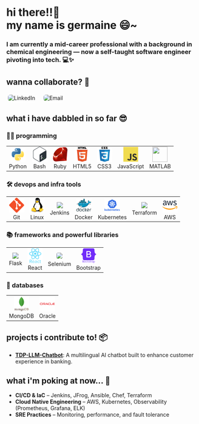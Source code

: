 <h1 align="left">hi there!!👋<br>my name is germaine 😄~</h1>
<h3 align="left">I am currently a mid-career professional with a background in chemical engineering — now a self-taught software engineer pivoting into tech. 💻✨</h3>

<h2>wanna collaborate? 📧 </h2>
<p align="left">
  <a href="https://www.linkedin.com/in/germaineluah" target="_blank" style="text-decoration: none;">
    <span style="display: inline-block; padding: 3px; border: 1px solid white; border-radius: 8px;">
      <img src="https://img.shields.io/badge/LinkedIn-Connect-blue?style=flat&logo=linkedin&logoColor=white&color=0A66C2&labelColor=0A66C2"
           alt="LinkedIn"
           style="border-radius: 6px;" />
    </span>
  </a>
  
  <a href="mailto:germainelry@gmail.com" target="_blank" style="text-decoration: none; margin-left: 10px;">
    <span style="display: inline-block; padding: 3px; border: 1px solid white; border-radius: 8px;">
      <img src="https://img.shields.io/badge/Email-Contact-red?style=flat&logo=gmail&logoColor=white&color=D14836&labelColor=D14836"
           alt="Email"
           style="border-radius: 6px;" />
    </span>
  </a>
</p>

<h2>what i have dabbled in so far 😎</h2>

<h3>👩‍💻 programming</h3>
<table>
  <tr>
    <td align="center"><img src="https://raw.githubusercontent.com/devicons/devicon/master/icons/python/python-original.svg" width="40"/><br/>Python</td>
    <td align="center"><img src="https://raw.githubusercontent.com/devicons/devicon/master/icons/bash/bash-original.svg" width="40"/><br/>Bash</td>
    <td align="center"><img src="https://raw.githubusercontent.com/devicons/devicon/master/icons/ruby/ruby-original.svg" width="40"/><br/>Ruby</td>
    <td align="center"><img src="https://raw.githubusercontent.com/devicons/devicon/master/icons/html5/html5-original-wordmark.svg" width="40"/><br/>HTML5</td>
    <td align="center"><img src="https://raw.githubusercontent.com/devicons/devicon/master/icons/css3/css3-original-wordmark.svg" width="40"/><br/>CSS3</td>
    <td align="center"><img src="https://raw.githubusercontent.com/devicons/devicon/master/icons/javascript/javascript-original.svg" width="40"/><br/>JavaScript</td>
    <td align="center"><img src="https://upload.wikimedia.org/wikipedia/commons/2/21/Matlab_Logo.png" width="40" height="40"/><br/>MATLAB</td>
  </tr>
</table>

<h3>🛠️ devops and infra tools</h3>
<table>
  <tr>
    <td align="center"><img src="https://raw.githubusercontent.com/devicons/devicon/master/icons/git/git-original.svg" width="40"/><br/>Git</td>
    <td align="center"><img src="https://raw.githubusercontent.com/devicons/devicon/master/icons/linux/linux-original.svg" width="40"/><br/>Linux</td>
    <td align="center"><img src="https://www.vectorlogo.zone/logos/jenkins/jenkins-icon.svg" width="40"/><br/>Jenkins</td>
    <td align="center"><img src="https://raw.githubusercontent.com/devicons/devicon/master/icons/docker/docker-original-wordmark.svg" width="40"/><br/>Docker</td>
    <td align="center"><img src="https://raw.githubusercontent.com/devicons/devicon/master/icons/kubernetes/kubernetes-plain-wordmark.svg" width="40"/><br/>Kubernetes</td>
    <td align="center"><img src="https://www.vectorlogo.zone/logos/terraformio/terraformio-icon.svg" width="40"/><br/>Terraform</td>
    <td align="center"><img src="https://raw.githubusercontent.com/devicons/devicon/master/icons/amazonwebservices/amazonwebservices-original-wordmark.svg" width="40"/><br/>AWS</td>
  </tr>
</table>

<h3>📚 frameworks and powerful libraries</h3>
<table>
  <tr>
    <td align="center"><img src="https://static-00.iconduck.com/assets.00/flask-icon-1594x2048-84mjydzf.png" height="40"/><br/>Flask</td>
    <td align="center"><img src="https://raw.githubusercontent.com/devicons/devicon/master/icons/react/react-original-wordmark.svg" width="40"/><br/>React</td>
    <td align="center"><img src="https://raw.githubusercontent.com/detain/svg-logos/780f25886640cef088af994181646db2f6b1a3f8/svg/selenium-logo.svg" width="40" style="background-color:white; padding:2px; border-radius:6px;"/><br/>Selenium</td>
    <td align="center"><img src="https://raw.githubusercontent.com/devicons/devicon/master/icons/bootstrap/bootstrap-plain-wordmark.svg" width="40" height="40"/><br/>Bootstrap</td>
  </tr>
</table>

<h3>💾 databases</h3>
<table>
  <tr>
    <td align="center"><img src="https://raw.githubusercontent.com/devicons/devicon/master/icons/mongodb/mongodb-original-wordmark.svg" width="40"/><br/>MongoDB</td>
    <td align="center"><img src="https://raw.githubusercontent.com/devicons/devicon/master/icons/oracle/oracle-original.svg" width="40"/><br/>Oracle</td>
  </tr>
</table>

<h2>projects i contribute to! 📦</h2>
<ul>
  <li><a href="https://github.com/KevinTan1203/TDP-LLM-Chatbot.git"><strong>TDP-LLM-Chatbot</strong></a>: A multilingual AI chatbot built to enhance customer experience in banking.</li>
</ul>

<h2>what i'm poking at now... 🌱</h2>
<ul>
  <li><strong>CI/CD & IaC</strong> – Jenkins, JFrog, Ansible, Chef, Terraform</li>
  <li><strong>Cloud Native Engineering</strong> – AWS, Kubernetes, Observability (Prometheus, Grafana, ELK)</li>
  <li><strong>SRE Practices</strong> – Monitoring, performance, and fault tolerance</li>
</ul>
